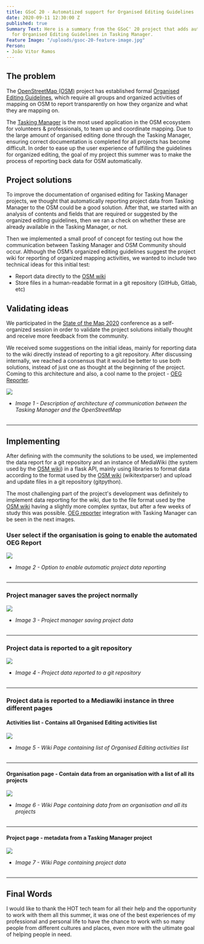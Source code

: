 ```yaml
---
title: GSoC 20 - Automatized support for Organised Editing Guidelines
date: 2020-09-11 12:30:00 Z
published: true
Summary Text: Here is a summary from the GSoC' 20 project that adds automatized support
  for Organised Editing Guidelines in Tasking Manager.
Feature Image: "/uploads/gsoc-20-feature-image.jpg"
Person:
- João Vitor Ramos
---
```


## The problem

The [OpenStreetMap (OSM)](http://openstreetmap.org/) project has established formal [Organised Editing Guidelines](https://wiki.osmfoundation.org/wiki/Organised_Editing_Guidelines), which require all groups and organized activities of mapping on OSM to report transparently on how they organize and what they are mapping on.

The [Tasking Manager](http://tasks.hotosm.org/) is the most used application in the OSM ecosystem for volunteers & professionals, to team up and coordinate mapping. Due to the large amount of organised editing done through the Tasking Manager, ensuring correct documentation is completed for all projects has become difficult. In order to ease up the user experience of fulfilling the guidelines for organized editing, the goal of my project this summer was to make the process of reporting back data for OSM automatically.

## Project solutions

To improve the documentation of organised editing for Tasking Manager projects, we thought that automatically reporting project data from Tasking Manager to the OSM could be a good solution. After that, we started with an analysis of contents and fields that are required or suggested by the organized editing guidelines, then we ran a check on whether these are already available in the Tasking Manager, or not.

Then we implemented a small proof of concept for testing out how the communication between Tasking Manager and OSM Community should occur. Although the OSM’s organized editing guidelines suggest the project wiki for reporting of organized mapping activities, we wanted to include two technical ideas for this initial test:
- Report data directly to the [OSM wiki](https://wiki.openstreetmap.org/wiki/Main_Page)
- Store files in a human-readable format in a git repository (GitHub, Gitlab, etc)

## Validating ideas

We participated in the [State of the Map 2020](https://2020.stateofthemap.org/) conference as a self-organized session in order to validate the project solutions initially thought and receive more feedback from the community.

We received some suggestions on the initial ideas, mainly for reporting data to the wiki directly instead of reporting to a git repository. After discussing internally, we reached a consensus that it would be better to use both solutions, instead of just one as thought at the beginning of the project. Coming to this architecture and also, a cool name to the project - [OEG Reporter](https://github.com/hotosm/oeg-reporter).

![](/uploads/gsoc-20-architecture.jpg)

* *Image 1 - Description of architecture of communication between the Tasking Manager and the OpenStreetMap*
<br><br>

---

## Implementing

After defining with the community the solutions to be used, we implemented the data report for a git repository and an instance of MediaWiki (the system used by the [OSM wiki](https://wiki.openstreetmap.org/wiki/Main_Page)) in a flask API, mainly using libraries to format data according to the format used by the [OSM wiki](https://wiki.openstreetmap.org/wiki/Main_Page) (wikitextparser) and upload and update files in a git repository (gitpython).

The most challenging part of the project's development was definitely to implement data reporting for the wiki, due to the file format used by the [OSM wiki](https://wiki.openstreetmap.org/wiki/Main_Page) having a slightly more complex syntax, but after a few weeks of study this was possible. [OEG reporter](https://github.com/hotosm/oeg-reporter) integration with Tasking Manager can be seen in the next images.<br>

### User select if the organisation is going to enable the automated OEG Report

![](/uploads/gsoc-20-enable-report-option.png)

* *Image 2 - Option to enable automatic project data reporting*
<br><br>

---

### Project manager saves the project normally

![](/uploads/gsoc-20-save-project-data.png)

* *Image 3 - Project manager saving project data*
<br><br>

---

### Project data is reported to a git repository

![](/uploads/gsoc-20-project-data-reported-to-git-repo.png)

* *Image 4 - Project data reported to a git repository*
<br><br>

---

### Project data is reported to a Mediawiki instance in three different pages

#### Activities list - Contains all Organised Editing activities list 

![](/uploads/gsoc-20-mediawiki-activities-list-page.png)

* *Image 5 - Wiki Page containing list of Organised Editing activities list*
<br><br>

---

#### Organisation page - Contain data from an organisation with a list of all its projects

![](/uploads/gsoc-20-mediawiki-organisation-page.png)

* *Image 6 - Wiki Page containing data from an organisation and all its projects*
<br><br>

---

#### Project page - metadata from a Tasking Manager project

![](/uploads/gsoc-20-mediawiki-project-page.png)

* *Image 7 - Wiki Page containing project data*
<br><br>

---

## Final Words

I would like to thank the HOT tech team for all their help and the opportunity to work with them all this summer, it was one of the best experiences of my professional and personal life to have the chance to work with so many people from different cultures and places, even more with the ultimate goal of helping people in need.